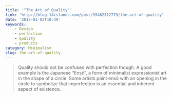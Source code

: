 ```yaml
---
title: '"The Art of Quality"'
link: 'http://blog.14islands.com/post/39462312773/the-art-of-quality'
date: '2013-01-02T10:49'
keywords:
    - Design
    - perfection
    - quality
    - products
category: Minimalism
slug: the-art-of-quality
---
```


>

> Quality should not be confused with perfection though. A good example is the Japanese “Ensō”, a form of minimalist expressionist art in the shape of a circle. Some artists paint ensō with an opening in the circle to symbolize that imperfection is an essential and inherent aspect of existence.

